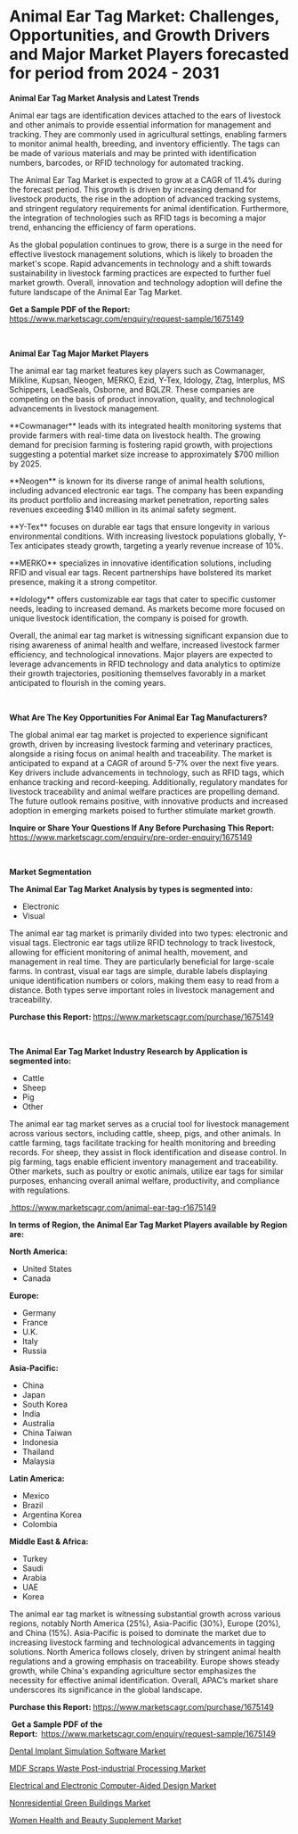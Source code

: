 <p><h1>Animal Ear Tag Market: Challenges, Opportunities, and Growth Drivers and Major Market Players forecasted for period from 2024 - 2031</h1></p><p><strong>Animal Ear Tag Market Analysis and Latest Trends</strong></p>
<p><p>Animal ear tags are identification devices attached to the ears of livestock and other animals to provide essential information for management and tracking. They are commonly used in agricultural settings, enabling farmers to monitor animal health, breeding, and inventory efficiently. The tags can be made of various materials and may be printed with identification numbers, barcodes, or RFID technology for automated tracking.</p><p>The Animal Ear Tag Market is expected to grow at a CAGR of 11.4% during the forecast period. This growth is driven by increasing demand for livestock products, the rise in the adoption of advanced tracking systems, and stringent regulatory requirements for animal identification. Furthermore, the integration of technologies such as RFID tags is becoming a major trend, enhancing the efficiency of farm operations. </p><p>As the global population continues to grow, there is a surge in the need for effective livestock management solutions, which is likely to broaden the market's scope. Rapid advancements in technology and a shift towards sustainability in livestock farming practices are expected to further fuel market growth. Overall, innovation and technology adoption will define the future landscape of the Animal Ear Tag Market.</p></p>
<p><strong>Get a Sample PDF of the Report:&nbsp;</strong> <a href="https://www.marketscagr.com/enquiry/request-sample/1675149?utm_campaign=1545&utm_medium=2&utm_source=Github&utm_content=ia&utm_term=10102024&utm_id=animal-ear-tag">https://www.marketscagr.com/enquiry/request-sample/1675149</a></p>
<p>&nbsp;</p>
<p><strong>Animal Ear Tag Major Market Players</strong></p>
<p><p>The animal ear tag market features key players such as Cowmanager, Milkline, Kupsan, Neogen, MERKO, Ezid, Y-Tex, Idology, Ztag, Interplus, MS Schippers, LeadSeals, Osborne, and BQLZR. These companies are competing on the basis of product innovation, quality, and technological advancements in livestock management.</p><p>**Cowmanager** leads with its integrated health monitoring systems that provide farmers with real-time data on livestock health. The growing demand for precision farming is fostering rapid growth, with projections suggesting a potential market size increase to approximately $700 million by 2025.</p><p>**Neogen** is known for its diverse range of animal health solutions, including advanced electronic ear tags. The company has been expanding its product portfolio and increasing market penetration, reporting sales revenues exceeding $140 million in its animal safety segment.</p><p>**Y-Tex** focuses on durable ear tags that ensure longevity in various environmental conditions. With increasing livestock populations globally, Y-Tex anticipates steady growth, targeting a yearly revenue increase of 10%.</p><p>**MERKO** specializes in innovative identification solutions, including RFID and visual ear tags. Recent partnerships have bolstered its market presence, making it a strong competitor.</p><p>**Idology** offers customizable ear tags that cater to specific customer needs, leading to increased demand. As markets become more focused on unique livestock identification, the company is poised for growth.</p><p>Overall, the animal ear tag market is witnessing significant expansion due to rising awareness of animal health and welfare, increased livestock farmer efficiency, and technological innovations. Major players are expected to leverage advancements in RFID technology and data analytics to optimize their growth trajectories, positioning themselves favorably in a market anticipated to flourish in the coming years.</p></p>
<p>&nbsp;</p>
<p><strong>What Are The Key Opportunities For Animal Ear Tag Manufacturers?</strong></p>
<p><p>The global animal ear tag market is projected to experience significant growth, driven by increasing livestock farming and veterinary practices, alongside a rising focus on animal health and traceability. The market is anticipated to expand at a CAGR of around 5-7% over the next five years. Key drivers include advancements in technology, such as RFID tags, which enhance tracking and record-keeping. Additionally, regulatory mandates for livestock traceability and animal welfare practices are propelling demand. The future outlook remains positive, with innovative products and increased adoption in emerging markets poised to further stimulate market growth.</p></p>
<p><strong>Inquire or Share Your Questions If Any Before Purchasing This Report:</strong> <a href="https://www.marketscagr.com/enquiry/pre-order-enquiry/1675149?utm_campaign=1545&utm_medium=2&utm_source=Github&utm_content=ia&utm_term=10102024&utm_id=animal-ear-tag">https://www.marketscagr.com/enquiry/pre-order-enquiry/1675149</a></p>
<p>&nbsp;</p>
<p><strong>Market Segmentation</strong></p>
<p><strong>The Animal Ear Tag Market Analysis by types is segmented into:</strong></p>
<p><ul><li>Electronic</li><li>Visual</li></ul></p>
<p><p>The animal ear tag market is primarily divided into two types: electronic and visual tags. Electronic ear tags utilize RFID technology to track livestock, allowing for efficient monitoring of animal health, movement, and management in real time. They are particularly beneficial for large-scale farms. In contrast, visual ear tags are simple, durable labels displaying unique identification numbers or colors, making them easy to read from a distance. Both types serve important roles in livestock management and traceability.</p></p>
<p><strong>Purchase this Report:&nbsp;</strong><a href="https://www.marketscagr.com/purchase/1675149?utm_campaign=1545&utm_medium=2&utm_source=Github&utm_content=ia&utm_term=10102024&utm_id=animal-ear-tag">https://www.marketscagr.com/purchase/1675149</a></p>
<p>&nbsp;</p>
<p><strong>The Animal Ear Tag Market Industry Research by Application is segmented into:</strong></p>
<p><ul><li>Cattle</li><li>Sheep</li><li>Pig</li><li>Other</li></ul></p>
<p><p>The animal ear tag market serves as a crucial tool for livestock management across various sectors, including cattle, sheep, pigs, and other animals. In cattle farming, tags facilitate tracking for health monitoring and breeding records. For sheep, they assist in flock identification and disease control. In pig farming, tags enable efficient inventory management and traceability. Other markets, such as poultry or exotic animals, utilize ear tags for similar purposes, enhancing overall animal welfare, productivity, and compliance with regulations.</p></p>
<p><a href="https://www.marketscagr.com/animal-ear-tag-r1675149?utm_campaign=1545&utm_medium=2&utm_source=Github&utm_content=ia&utm_term=10102024&utm_id=animal-ear-tag">&nbsp;https://www.marketscagr.com/animal-ear-tag-r1675149</a></p>
<p><strong>In terms of Region, the Animal Ear Tag Market Players available by Region are:</strong></p>
<p>
    <p> <strong> North America: </strong>
        <ul>
            <li>United States</li>
            <li>Canada</li>
        </ul>
        </p> 
    <p> <strong> Europe: </strong>
        <ul>
            <li>Germany</li>
            <li>France</li>
            <li>U.K.</li>
            <li>Italy</li>
            <li>Russia</li>
        </ul>
        </p> 
    <p> <strong> Asia-Pacific: </strong>
        <ul>
            <li>China</li>
            <li>Japan</li>
            <li>South Korea</li>
            <li>India</li>
            <li>Australia</li>
            <li>China Taiwan</li>
            <li>Indonesia</li>
            <li>Thailand</li>
            <li>Malaysia</li>
        </ul>
        </p> 
    <p> <strong> Latin America: </strong>
        <ul>
            <li>Mexico</li>
            <li>Brazil</li>
            <li>Argentina Korea</li>
            <li>Colombia</li>
        </ul>
        </p> 
    <p> <strong> Middle East & Africa: </strong>
        <ul>
            <li>Turkey</li>
            <li>Saudi</li>
            <li>Arabia</li>
            <li>UAE</li>
            <li>Korea</li>
        </ul>
    </p>
    </p>
<p><p>The animal ear tag market is witnessing substantial growth across various regions, notably North America (25%), Asia-Pacific (30%), Europe (20%), and China (15%). Asia-Pacific is poised to dominate the market due to increasing livestock farming and technological advancements in tagging solutions. North America follows closely, driven by stringent animal health regulations and a growing emphasis on traceability. Europe shows steady growth, while China's expanding agriculture sector emphasizes the necessity for effective animal identification. Overall, APAC’s market share underscores its significance in the global landscape.</p></p>
<p><strong>Purchase this Report: </strong><a href="https://www.marketscagr.com/purchase/1675149?utm_campaign=1545&utm_medium=2&utm_source=Github&utm_content=ia&utm_term=10102024&utm_id=animal-ear-tag">https://www.marketscagr.com/purchase/1675149</a></p>
<p>&nbsp;<strong>Get a Sample PDF of the Report:&nbsp;&nbsp;</strong><a href="https://www.marketscagr.com/enquiry/request-sample/1675149?utm_campaign=1545&utm_medium=2&utm_source=Github&utm_content=ia&utm_term=10102024&utm_id=animal-ear-tag">https://www.marketscagr.com/enquiry/request-sample/1675149</a></p>
<p><strong></strong></p>
<p><p><a href="https://www.linkedin.com/pulse/pulse-dental-implant-simulation-software-rhythms-change-er4jf?utm_campaign=1545&utm_medium=2&utm_source=Github&utm_content=ia&utm_term=10102024&utm_id=animal-ear-tag">Dental Implant Simulation Software Market</a></p><p><a href="https://www.linkedin.com/pulse/global-mdf-scraps-waste-post-industrial-processing-industry-jen3f?utm_campaign=1545&utm_medium=2&utm_source=Github&utm_content=ia&utm_term=10102024&utm_id=animal-ear-tag">MDF Scraps Waste Post-industrial Processing Market</a></p><p><a href="https://www.linkedin.com/pulse/emerging-trends-electrical-electronic-computer-aided-design-jlpmf?utm_campaign=1545&utm_medium=2&utm_source=Github&utm_content=ia&utm_term=10102024&utm_id=animal-ear-tag">Electrical and Electronic Computer-Aided Design Market</a></p><p><a href="https://www.linkedin.com/pulse/market-insights-global-nonresidential-green-buildings-forecast-7kcxf?utm_campaign=1545&utm_medium=2&utm_source=Github&utm_content=ia&utm_term=10102024&utm_id=animal-ear-tag">Nonresidential Green Buildings Market</a></p><p><a href="https://www.linkedin.com/pulse/deep-dive-women-health-beauty-supplement-market-itstrends-y4esf?utm_campaign=1545&utm_medium=2&utm_source=Github&utm_content=ia&utm_term=10102024&utm_id=animal-ear-tag">Women Health and Beauty Supplement Market</a></p></p>